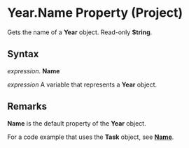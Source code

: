 
# Year.Name Property (Project)

Gets the name of a  **Year** object. Read-only **String**.


## Syntax

 _expression_. **Name**

 _expression_ A variable that represents a **Year** object.


## Remarks

 **Name** is the default property of the **Year** object.

For a code example that uses the  **Task** object, see **[Name](2df034b0-13bc-f912-abbc-6b97b8c8d5ed.md)**.

